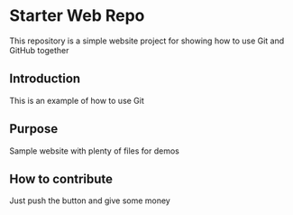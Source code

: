 # Starter Web Repo

This repository is a simple website project for showing how to use Git and GitHub together

## Introduction

This is an example of how to use Git

## Purpose

Sample website with plenty of files for demos

## How to contribute

Just push the button and give some money
